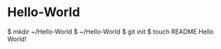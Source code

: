 Hello-World
===========
$ mkdir ~/Hello-World
$ ~/Hello-World
$ git init
$ touch README
Hello World!
